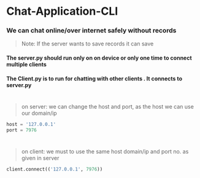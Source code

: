 # Chat-Application-CLI

### We can chat online/over internet safely without records
>Note: If the server wants to save records it can save

#### The server.py should run only on on device or only one time to connect multiple clients
#### The Client.py is to run for chatting with other clients . It connects to server.py

#

>on server: we can change the host and port, as the host we can use our domain/ip
```python
host = '127.0.0.1'
port = 7976  
```

#

>on client: we must to use the same host domain/ip and port no. as given in server
```python
client.connect(('127.0.0.1', 7976)) 
```
